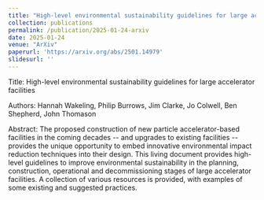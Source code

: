 ```yaml
---
title: "High-level environmental sustainability guidelines for large accelerator facilities"
collection: publications
permalink: /publication/2025-01-24-arxiv
date: 2025-01-24
venue: "ArXiv"
paperurl: 'https://arxiv.org/abs/2501.14979'
slidesurl: ''
---
```


Title: High-level environmental sustainability guidelines for large accelerator facilities

Authors: Hannah Wakeling, Philip Burrows, Jim Clarke, Jo Colwell, Ben Shepherd, John Thomason

Abstract: The proposed construction of new particle accelerator-based facilities in the coming decades -- and upgrades to existing facilities -- provides the unique opportunity to embed innovative environmental impact reduction techniques into their design. This living document provides high-level guidelines to improve environmental sustainability in the planning, construction, operational and decommissioning stages of large accelerator facilities. A collection of various resources is provided, with examples of some existing and suggested practices.
